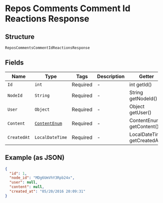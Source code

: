 
# Repos Comments Comment Id Reactions Response

## Structure

`ReposCommentsCommentIdReactionsResponse`

## Fields

| Name | Type | Tags | Description | Getter | Setter |
|  --- | --- | --- | --- | --- | --- |
| `Id` | `int` | Required | - | int getId() | setId(int id) |
| `NodeId` | `String` | Required | - | String getNodeId() | setNodeId(String nodeId) |
| `User` | `Object` | Required | - | Object getUser() | setUser(Object user) |
| `Content` | [`ContentEnum`](../../doc/models/content-enum.md) | Required | - | ContentEnum getContent() | setContent(ContentEnum content) |
| `CreatedAt` | `LocalDateTime` | Required | - | LocalDateTime getCreatedAt() | setCreatedAt(LocalDateTime createdAt) |

## Example (as JSON)

```json
{
  "id": 1,
  "node_id": "MDg6UmVhY3Rpb24x",
  "user": null,
  "content": null,
  "created_at": "05/20/2016 20:09:31"
}
```

